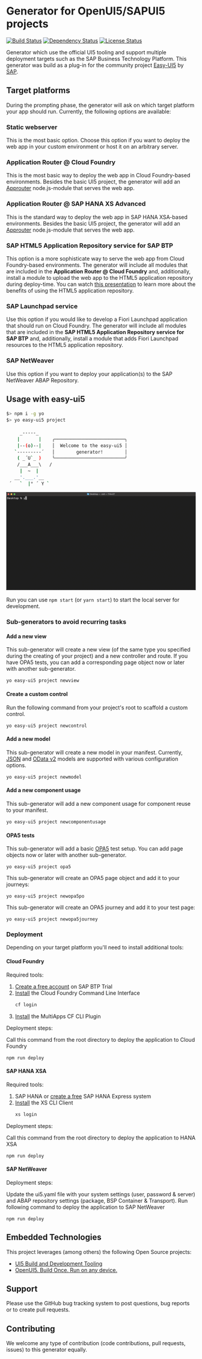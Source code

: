 # Generator for OpenUI5/SAPUI5 projects

[![Build Status][test-image]][test-url]
[![Dependency Status][daviddm-image]][daviddm-url]
[![License Status][license-image]][license-url]

Generator which use the official UI5 tooling and support multiple deployment targets such as the SAP Business Technology Platform. This generator was build as a plug-in for the community project [Easy-UI5](https://github.com/SAP/generator-easy-ui5/) by [SAP](https://github.com/SAP/).

## Target platforms

During the prompting phase, the generator will ask on which target platform your app should run. Currently, the following options are available:

### Static webserver

This is the most basic option. Choose this option if you want to deploy the web app in your custom environment or host it on an arbitrary server.

### Application Router @ Cloud Foundry

This is the most basic way to deploy the web app in Cloud Foundry-based environments. Besides the basic UI5 project, the generator will add an [Approuter](https://github.com/gregorwolf/SAP-NPM-API-collection/tree/master/apis/approuter) node.js-module that serves the web app.

### Application Router @ SAP HANA XS Advanced

This is the standard way to deploy the web app in SAP HANA XSA-based environments. Besides the basic UI5 project, the generator will add an [Approuter](https://github.com/gregorwolf/SAP-NPM-API-collection/tree/master/apis/approuter) node.js-module that serves the web app.

### SAP HTML5 Application Repository service for SAP BTP

This option is a more sophisticate way to serve the web app from Cloud Foundry-based environments. The generator will include all modules that are included in the **Application Router @ Cloud Foundry** and, additionally, install a module to upload the web app to the HTML5 application repository during deploy-time. You can watch [this presentation](https://www.youtube.com/watch?v=emnl-y9btdU&list=PLVf0R17F93RXT2tzhHzAr-iiYTmc9KngS&index=11&t=0s) to learn more about the benefits of using the HTML5 application repository.

### SAP Launchpad service

Use this option if you would like to develop a Fiori Launchpad application that should run on Cloud Foundry. The generator will include all modules that are included in the **SAP HTML5 Application Repository service for SAP BTP** and, additionally, install a module that adds Fiori Launchpad resources to the HTML5 application repository.

### SAP NetWeaver

Use this option if you want to deploy your application(s) to the SAP NetWeaver ABAP Repository.

## Usage with easy-ui5

```bash
$> npm i -g yo
$> yo easy-ui5 project

     _-----_
    |       |    ╭──────────────────────────╮
    |--(o)--|    │  Welcome to the easy-ui5 │
   `---------´   │        generator!        │
    ( _´U`_ )    ╰──────────────────────────╯
    /___A___\   /
     |  ~  |
   __'.___.'__
 ´   `  |° ´ Y `
```

![generation flow](./docs/embeddedUsage.gif)

Run you can use `npm start` (or `yarn start`) to start the local server for development.

### Sub-generators to avoid recurring tasks

#### Add a new view

This sub-generator will create a new view (of the same type you specified during the creating of your project) and a new controller and route. If you have OPA5 tests, you can add a corresponding page object now or later with another sub-generator.

```
yo easy-ui5 project newview
```

#### Create a custom control

Run the following command from your project's root to scaffold a custom control.

```
yo easy-ui5 project newcontrol
```

#### Add a new model

This sub-generator will create a new model in your manifest. Currently, [JSON](https://sapui5.hana.ondemand.com/#/api/sap.ui.model.json.JSONModel) and [OData v2](https://sapui5.hana.ondemand.com/#/api/sap.ui.model.odata.v2.ODataModel) models are supported with various configuration options.

```
yo easy-ui5 project newmodel
```

#### Add a new component usage

This sub-generator will add a new component usage for component reuse to your manifest.

```
yo easy-ui5 project newcomponentusage
```

#### OPA5 tests

This sub-generator will add a basic [OPA5](https://openui5.hana.ondemand.com/topic/2696ab50faad458f9b4027ec2f9b884d) test setup. You can add page objects now or later with another sub-generator.

```
yo easy-ui5 project opa5
```

This sub-generator will create an OPA5 page object and add it to your journeys:

```
yo easy-ui5 project newopa5po
```

This sub-generator will create an OPA5 journey and add it to your test page:

```
yo easy-ui5 project newopa5journey
```

### Deployment

Depending on your target platform you'll need to install additional tools:

#### Cloud Foundry

Required tools:

1. [Create a free account](https://developers.sap.com/mena/tutorials/hcp-create-trial-account.html) on SAP BTP Trial
2. [Install](https://developers.sap.com/tutorials/cp-cf-download-cli.html) the Cloud Foundry Command Line Interface
    ```sh
    cf login
    ```
3. [Install](https://github.com/cloudfoundry-incubator/multiapps-cli-plugin) the MultiApps CF CLI Plugin

Deployment steps:

Call this command from the root directory to deploy the application to Cloud Foundry

```
npm run deploy
```

#### SAP HANA XSA

Required tools:

1. SAP HANA or [create a free](https://developers.sap.com/group.hxe-install-binary.html) SAP HANA Express system
2. [Install](https://developers.sap.com/tutorials/hxe-ua-install-xs-xli-client.html) the XS CLI Client
    ```sh
    xs login
    ```

Deployment steps:

Call this command from the root directory to deploy the application to HANA XSA

```
npm run deploy
```

#### SAP NetWeaver

Deployment steps:

Update the ui5.yaml file with your system settings (user, password & server) and ABAP repository settings (package, BSP Container & Transport).
Run following command to deploy the application to SAP NetWeaver

```
npm run deploy
```

<!-- ## Standalone usage
```bash
$> yo ./path-to-this-repo/app --controlNamespace=bla.fasel --buildDir=../some/dir
# will make the control live in namespace 'bla.fasel"
# and put the built control in directory `cwd` + '../some/dir'
``` -->

<!-- ![generating a ui5 custom control](./generate-ui5-control.gif) -->

## Embedded Technologies

This project leverages (among others) the following Open Source projects:

-   [UI5 Build and Development Tooling](https://github.com/SAP/ui5-tooling)
-   [OpenUI5. Build Once. Run on any device.](https://github.com/SAP/openui5)

## Support

Please use the GitHub bug tracking system to post questions, bug reports or to create pull requests.

## Contributing

We welcome any type of contribution (code contributions, pull requests, issues) to this generator equally.

[test-image]: https://github.com/ui5-community/generator-ui5-project/actions/workflows/main.yml/badge.svg
[test-url]: https://github.com/ui5-community/generator-ui5-project
[daviddm-image]: https://status.david-dm.org/gh/ui5-community/generator-ui5-project.svg
[daviddm-url]: https://david-dm.org/ui5-community/generator-ui5-project
[license-image]: https://img.shields.io/github/license/ui5-community/generator-ui5-project.svg
[license-url]: https://github.com/ui5-community/generator-ui5-project/blob/main/LICENSES/Apache-2.0.txt
